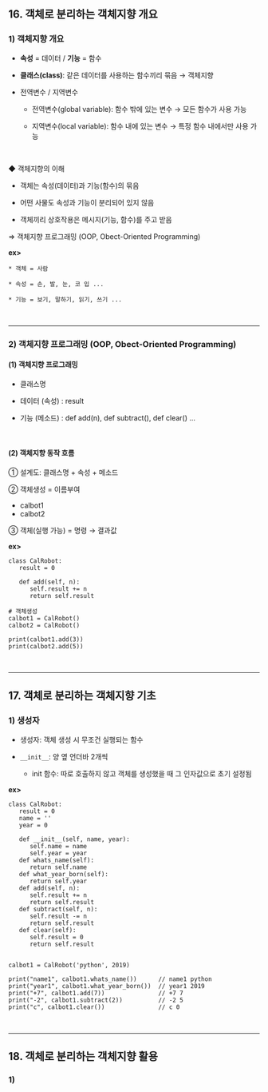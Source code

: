 ## 16. 객체로 분리하는 객체지향 개요
### 1) 객체지향 개요
* __속성__ = 데이터 / __기능__ = 함수   

* __클래스(class)__: 같은 데이터를 사용하는 함수끼리 묶음 → 객체지향   

* 전역변수 / 지역변수

   * 전역변수(global variable): 함수 밖에 있는 변수 → 모든 함수가 사용 가능
   
   * 지역변수(local variable): 함수 내에 있는 변수 → 특정 함수 내에서만 사용 가능   

<br>

◆ 객체지향의 이해
* 객체는 속성(데이터)과 기능(함수)의 묶음   

* 어떤 사물도 속성과 기능이 분리되어 있지 않음   

* 객체끼리 상호작용은 메시지(기능, 함수)를 주고 받음

⇒ 객체지향 프로그래밍 (OOP, Obect-Oriented Programming)

__ex>__
```
* 객체 = 사람

* 속성 = 손, 발, 눈, 코 입 ...

* 기능 = 보기, 말하기, 읽기, 쓰기 ...
```

<br>
<hr>

### 2) 객체지향 프로그래밍 (OOP, Obect-Oriented Programming)
#### (1) 객체지향 프로그래밍
* 클래스명

*  데이터 (속성) : result

* 기능 (메소드) : def add(n), def subtract(), def clear() ...

<br>

#### (2) 객체지향 동작 흐름
① 설계도: 클래스명 + 속성 + 메소드   

② 객체생성 = 이름부여   
   * calbot1
   * calbot2

③ 객체(실행 가능) = 명령 → 결과값

__ex>__
```
class CalRobot:
   result = 0
   
   def add(self, n):
      self.result += n
      return self.result
      
# 객체생성
calbot1 = CalRobot()
calbot2 = CalRobot()

print(calbot1.add(3))
print(calbot2.add(5))
```

<br>
<hr>

## 17. 객체로 분리하는 객체지향 기초
### 1) 생성자
* 생성자: 객체 생성 시 무조건 실행되는 함수

* ```__init__```: 양 옆 언더바 2개씩

   * init 함수: 따로 호출하지 않고 객체를 생성했을 때 그 인자값으로 초기 설정됨   
   
__ex>__   
```
class CalRobot:
   result = 0
   name = ''
   year = 0

   def __init__(self, name, year):
      self.name = name
      self.year = year
   def whats_name(self):
      return self.name
   def what_year_born(self):
      return self.year
   def add(self, n):
      self.result += n
      return self.result
   def subtract(self, n):
      self.result -= n
      return self.result
   def clear(self):
      self.result = 0
      return self.result


calbot1 = CalRobot('python', 2019)

print("name1", calbot1.whats_name())      // name1 python
print("year1", calbot1.what_year_born())  // year1 2019
print("+7", calbot1.add(7))               // +7 7
print("-2", calbot1.subtract(2))          // -2 5
print("c", calbot1.clear())               // c 0
```

<br>
<hr>

## 18. 객체로 분리하는 객체지향 활용
### 1) 
